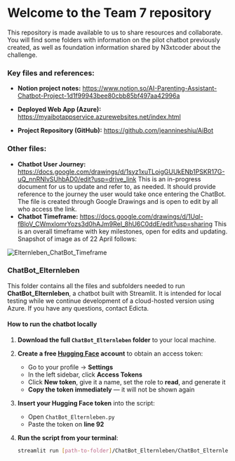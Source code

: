 # Welcome to the Team 7 repository

This repository is made available to us to share resources and collaborate.  You will find some folders with information on the pilot chatbot previously created, as well as foundation information shared by N3xtcoder about the challenge.

### **Key files and references:**

- **Notion project notes:** https://www.notion.so/AI-Parenting-Assistant-Chatbot-Project-1d1f99943bee80cbb85bf497aa42996a

- **Deployed Web App (Azure):** https://myaibotappservice.azurewebsites.net/index.html

- **Project Repository (GitHub):** https://github.com/jeannineshiu/AiBot


### **Other files:**
- **Chatbot User Journey:** https://docs.google.com/drawings/d/1syz1xuTLoigGUUkENb1PSKR17G-uQ_nnRNlvSUhbAD0/edit?usp=drive_link
This is an in-progress document for us to update and refer to, as needed.  It should provide reference to the journey the user would take once entering the ChatBot. The file is created through Google Drawings and is open to edit by all who access the link.
- **Chatbot Timeframe:** https://docs.google.com/drawings/d/1Uql-fBloV_CWmxlomrYozs3d0hAJm9ReI_8hU6C0ddE/edit?usp=sharing
This is an overall timeframe with key milestones, open for edits and updating. Snapshot of image as of 22 April follows:

![Elternleben_ChatBot_Timeframe](https://github.com/user-attachments/assets/cdf16a57-e05b-4387-b99f-c8297d20ab54)

### ChatBot_Elternleben

This folder contains all the files and subfolders needed to run **ChatBot_Elternleben**, a chatbot built with Streamlit. It is intended for local testing while we continue development of a cloud-hosted version using Azure. If you have any questions, contact Edicta.

#### How to run the chatbot locally

1. **Download the full `ChatBot_Elternleben` folder** to your local machine.

2. **Create a free [Hugging Face](https://huggingface.co/) account** to obtain an access token:
   - Go to your profile → **Settings**
   - In the left sidebar, click **Access Tokens**
   - Click **New token**, give it a name, set the role to **read**, and generate it
   - **Copy the token immediately** — it will not be shown again

3. **Insert your Hugging Face token** into the script:
   - Open `ChatBot_Elternleben.py`
   - Paste the token on **line 92**

4. **Run the script from your terminal**:

   ```bash
   streamlit run [path-to-folder]/ChatBot_Elternleben/ChatBot_Elternleben.py
